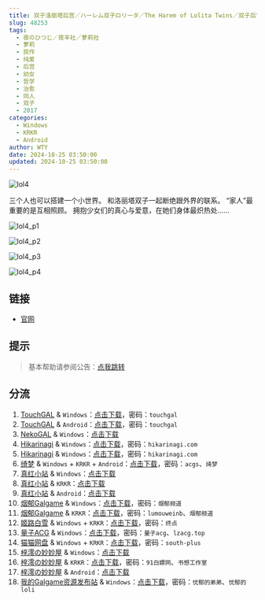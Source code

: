 ```yaml
---
title: 双子洛丽塔后宫／ハーレム双子ロリータ／The Harem of Lolita Twins／双子后宫洛丽塔
slug: 48253
tags:
  - 夜のひつじ／夜羊社／萝莉社
  - 萝莉
  - 拔作
  - 纯爱
  - 后宫
  - 幼女
  - 哲学
  - 治愈
  - 同人
  - 双子
  - 2017
categories:
  - Windows
  - KRKR
  - Android
author: WTY
date: 2024-10-25 03:50:00
updated: 2024-10-25 03:50:00
---
```


![lol4](https://static.saop.cc/vns/img/lol4.webp)

三个人也可以搭建一个小世界。
和洛丽塔双子一起断绝跟外界的联系。
“家人”最重要的是互相照顾。
拥抱少女们的真心与爱意，在她们身体最炽热处……

<!-- more -->

![lol4_p1](https://static.saop.cc/vns/img/lol4_p1.webp)

![lol4_p2](https://static.saop.cc/vns/img/lol4_p2.webp)

![lol4_p3](https://static.saop.cc/vns/img/lol4_p3.webp)

![lol4_p4](https://static.saop.cc/vns/img/lol4_p4.webp)

## 链接

- [官网](https://yorunohitsuji.xii.jp/products/lol4)

## 提示

> 基本帮助请参阅公告：[点我跳转](/)

## 分流

1. [TouchGAL](https://www.touchgal.us/) & `Windows`：[点击下载](https://pan.touchgal.net/s/7OQtX)，密码：`touchgal`
2. [TouchGAL](https://www.touchgal.us/) & `Android`：[点击下载](https://pan.touchgal.net/s/Xw37Ux)，密码：`touchgal`
3. [NekoGAL](https://www.nekogal.com/) & `Windows`：[点击下载](https://pan.nekogal.top/s/NJkHx)
4. [Hikarinagi](https://www.hikarinagi.net/) & `Windows`：[点击下载](https://pan.yurari.moe/s/plNCN)，密码：`hikarinagi.com`
5. [Hikarinagi](https://www.hikarinagi.net/) & `Windows`：[点击下载](https://pan.yurari.moe/s/OY6GC9)，密码：`hikarinagi.com`
6. [绮梦](https://acgs.one/) & `Windows` + `KRKR` + `Android`：[点击下载](https://game.acgs.one/game/91.html)，密码：`acgs`、`绮梦`
7. [真红小站](https://www.shinnku.com/) & `Windows`：[点击下载](https://www.shinnku.com/api/download/0/win/%E5%8F%8C%E5%AD%90%E6%B4%9B%E4%B8%BD%E5%A1%94%E5%90%8E%E5%AE%AB.7z)
8. [真红小站](https://www.shinnku.com/) & `KRKR`：[点击下载](https://www.shinnku.com/api/download/0/krkr/%E5%8F%8C%E5%AD%90%E6%B4%9B%E4%B8%BD%E5%A1%94%E5%90%8E%E5%AE%AB.7z)
9. [真红小站](https://www.shinnku.com/) & `Android`：[点击下载](https://www.shinnku.com/api/download/0/apk/%E5%86%B7%E7%8B%90/1500-2000/1524-%E5%8F%8C%E5%AD%90%E6%B4%9B%E4%B8%BD%E5%A1%94%E5%90%8E%E5%AE%AB.apk)
10. [烟郁Galgame](https://yanyugal.top/) & `Windows`：[点击下载](https://yanyugal.top/disk1/PC/%E5%A4%9C%E7%BE%8A%E7%A4%BE%E5%90%88%E9%9B%86)，密码：`烟郁频道`
11. [烟郁Galgame](https://yanyugal.top/) & `KRKR`：[点击下载](https://yanyugal.top/disk1/%E5%B0%8F%E5%B0%8F%E7%9A%84%E5%88%86%E4%BA%AB%EF%BC%88PC%EF%BC%86%E5%AE%89%E5%8D%93%EF%BC%89/%E5%AE%89%E5%8D%93/krkr/%E5%A4%9C%E7%BE%8A%E7%A4%BE)，密码：`lumouweinb`、`烟郁频道`
12. [姬路白雪](https://pan.jlbx.xyz/) & `Windows` + `KRKR`：[点击下载](https://pan.jlbx.xyz/?s=%E5%8F%8C%E5%AD%90%E6%B4%9B%E4%B8%BD%E5%A1%94%E5%90%8E%E5%AE%AB)，密码：`终点`
13. [量子ACG](https://lzacg.org/) & `Windows`：[点击下载](https://lzacg.org/989)，密码：`量子acg`、`lzacg.top`
14. [猫猫网盘](https://sakiko.de/) & `Windows` + `KRKR`：[点击下载](https://sakiko.de/d/GalGame/SP%E5%90%8E%E7%AB%AF1%5BGalGame%E5%88%86%E5%8C%BA%5D/%E7%BB%88%E7%82%B9%E6%B1%89%E5%8C%96%E9%87%8D%E6%95%B4v2%E7%89%88-%E7%A6%BB%E6%95%A3/%E6%9C%AC%E4%BD%93-Part2/%5B%E5%A4%9C%E3%81%AE%E3%81%B2%E3%81%A4%E3%81%98%5D%20%E3%83%8F%E3%83%BC%E3%83%AC%E3%83%A0%E5%8F%8C%E5%AD%90%E3%83%AD%E3%83%AA%E3%83%BC%E3%82%BF%20%E5%8F%8C%E5%AD%90%E6%B4%9B%E4%B8%BD%E5%A1%94%E5%90%8E%E5%AE%AB%20%5BKRKR%2BPC%5D.rar?sign=68aXcReNgzka6tx-h_u-ga8WMRChP8h0bV9tpe0rHHo=:0)，密码：`south-plus`
15. [梓澪の妙妙屋](https://zi0.cc/) & `Windows`：[点击下载](https://zi0.cc/d/%60%E3%80%90%E5%90%88%E9%9B%86%E7%B3%BB%E5%88%97%E3%80%91/%E6%B1%89%E5%8C%96galgame%E4%BC%9A%E7%A4%BE%E5%90%88%E9%9B%86/%E6%B1%89%E5%8C%96%E4%BC%9A%E7%A4%BE%E5%90%88%E9%9B%86%E9%83%A8%E5%88%86%20part29/%E5%A4%9C%E3%81%AE%E3%81%B2%E3%81%A4%E3%81%98/%5B171231%5D%5B%E5%A4%9C%E3%81%AE%E3%81%B2%E3%81%A4%E3%81%98%5D%20%E3%83%8F%E3%83%BC%E3%83%AC%E3%83%A0%E5%8F%8C%E5%AD%90%E3%83%AD%E3%83%AA%E3%83%BC%E3%82%BF.rar?sign=HqTspoj5B2AXh2MFxbNVuORdeAJfQXZP_8pq2iXSCV0=:0)
16. [梓澪の妙妙屋](https://zi0.cc/) & `KRKR`：[点击下载](https://zi0.cc/d/%60%E3%80%90%E5%BD%92%20%E6%A1%A3%E3%80%91/%E3%80%90KRKR%E5%90%88%E9%9B%86%E3%80%91/1/%E5%8F%8C%E5%AD%90%E6%B4%9B%E4%B8%BD%E5%A1%94%E5%90%8E%E5%AE%AB.exe?sign=yXGufZ0V9VSgZpWK8soSPQu1u-ExvsqaAd2ujbz1ooU=:0)，密码：`91白嫖网`、`书想工作室`
17. [梓澪の妙妙屋](https://zi0.cc/) & `Android`：[点击下载](https://zi0.cc/d/%60%E3%80%90%E5%BD%92%20%E6%A1%A3%E3%80%91/%E3%80%90%E5%AE%89%E5%8D%93%E5%90%88%E9%9B%86%E3%80%91/015/%E5%8F%8C%E5%AD%90%E6%B4%9B%E4%B8%BD%E5%A1%94%E5%90%8E%E5%AE%AB.apk?sign=sSd6QfpI0m9dlIaRSbCxZcGK6Di4085JAMGqhw6ebt4=:0)
18. [我的Galgame资源发布站](https://www.ttloli.com/) & `Windows`：[点击下载](https://www.ttloli.com/shuangziluolitahougong.html)，密码：`忧郁的弟弟`、`忧郁的loli`
